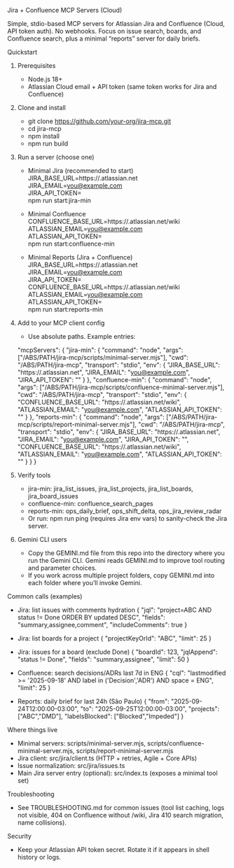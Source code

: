 Jira + Confluence MCP Servers (Cloud)

Simple, stdio-based MCP servers for Atlassian Jira and Confluence (Cloud, API token auth). No webhooks. Focus on issue search, boards, and Confluence search, plus a minimal “reports” server for daily briefs.

Quickstart
1) Prerequisites
   - Node.js 18+
   - Atlassian Cloud email + API token (same token works for Jira and Confluence)

2) Clone and install
   - git clone https://github.com/your-org/jira-mcp.git
   - cd jira-mcp
   - npm install
   - npm run build

3) Run a server (choose one)
   - Minimal Jira (recommended to start)
     JIRA_BASE_URL=https://<site>.atlassian.net \
     JIRA_EMAIL=you@example.com \
     JIRA_API_TOKEN=<token> \
     npm run start:jira-min

   - Minimal Confluence
     CONFLUENCE_BASE_URL=https://<site>.atlassian.net/wiki \
     ATLASSIAN_EMAIL=you@example.com \
     ATLASSIAN_API_TOKEN=<token> \
     npm run start:confluence-min

   - Minimal Reports (Jira + Confluence)
     JIRA_BASE_URL=https://<site>.atlassian.net \
     JIRA_EMAIL=you@example.com \
     JIRA_API_TOKEN=<token> \
     CONFLUENCE_BASE_URL=https://<site>.atlassian.net/wiki \
     ATLASSIAN_EMAIL=you@example.com \
     ATLASSIAN_API_TOKEN=<token> \
     npm run start:reports-min

4) Add to your MCP client config
   - Use absolute paths. Example entries:

   "mcpServers": {
     "jira-min": {
       "command": "node",
       "args": ["/ABS/PATH/jira-mcp/scripts/minimal-server.mjs"],
       "cwd": "/ABS/PATH/jira-mcp",
       "transport": "stdio",
       "env": { "JIRA_BASE_URL": "https://<site>.atlassian.net", "JIRA_EMAIL": "you@example.com", "JIRA_API_TOKEN": "<token>" }
     },
     "confluence-min": {
       "command": "node",
       "args": ["/ABS/PATH/jira-mcp/scripts/confluence-minimal-server.mjs"],
       "cwd": "/ABS/PATH/jira-mcp",
       "transport": "stdio",
       "env": { "CONFLUENCE_BASE_URL": "https://<site>.atlassian.net/wiki", "ATLASSIAN_EMAIL": "you@example.com", "ATLASSIAN_API_TOKEN": "<token>" }
     },
     "reports-min": {
       "command": "node",
       "args": ["/ABS/PATH/jira-mcp/scripts/report-minimal-server.mjs"],
       "cwd": "/ABS/PATH/jira-mcp",
       "transport": "stdio",
       "env": {
         "JIRA_BASE_URL": "https://<site>.atlassian.net",
         "JIRA_EMAIL": "you@example.com",
         "JIRA_API_TOKEN": "<token>",
         "CONFLUENCE_BASE_URL": "https://<site>.atlassian.net/wiki",
         "ATLASSIAN_EMAIL": "you@example.com",
         "ATLASSIAN_API_TOKEN": "<token>"
       }
     }
   }

5) Verify tools
   - jira-min: jira_list_issues, jira_list_projects, jira_list_boards, jira_board_issues
   - confluence-min: confluence_search_pages
   - reports-min: ops_daily_brief, ops_shift_delta, ops_jira_review_radar
   - Or run: npm run ping (requires Jira env vars) to sanity-check the Jira server.

6) Gemini CLI users
   - Copy the GEMINI.md file from this repo into the directory where you run the Gemini CLI. Gemini reads GEMINI.md to improve tool routing and parameter choices.
   - If you work across multiple project folders, copy GEMINI.md into each folder where you’ll invoke Gemini.

Common calls (examples)
- Jira: list issues with comments hydration
  { "jql": "project=ABC AND status != Done ORDER BY updated DESC", "fields": "summary,assignee,comment", "includeComments": true }

- Jira: list boards for a project
  { "projectKeyOrId": "ABC", "limit": 25 }

- Jira: issues for a board (exclude Done)
  { "boardId": 123, "jqlAppend": "status != Done", "fields": "summary,assignee", "limit": 50 }

- Confluence: search decisions/ADRs last 7d in ENG
  { "cql": "lastmodified >= '2025-09-18' AND label in ('Decision','ADR') AND space = ENG", "limit": 25 }

- Reports: daily brief for last 24h (São Paulo)
  { "from": "2025-09-24T12:00:00-03:00", "to": "2025-09-25T12:00:00-03:00", "projects": ["ABC","DMD"], "labelsBlocked": ["Blocked","Impeded"] }

Where things live
- Minimal servers: scripts/minimal-server.mjs, scripts/confluence-minimal-server.mjs, scripts/report-minimal-server.mjs
- Jira client: src/jira/client.ts (HTTP + retries, Agile + Core APIs)
- Issue normalization: src/jira/issues.ts
- Main Jira server entry (optional): src/index.ts (exposes a minimal tool set)

Troubleshooting
- See TROUBLESHOOTING.md for common issues (tool list caching, logs not visible, 404 on Confluence without /wiki, Jira 410 search migration, name collisions).

Security
- Keep your Atlassian API token secret. Rotate it if it appears in shell history or logs.
